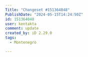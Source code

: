 ```yaml
---
Title: "Changeset #151364048"
PublishDate: "2024-05-15T14:24:50Z"
id: 151364048
user: kentakta
comment: update
created_by: iD 2.29.0
tags:
  - Montenegro

---
```


